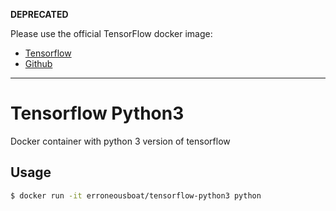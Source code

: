 **DEPRECATED**

Please use the official TensorFlow docker image:

* [Tensorflow](https://www.tensorflow.org/install/install_linux#InstallingDocker)
* [Github](https://github.com/tensorflow/tensorflow/tree/master/tensorflow/tools/docker)

---

Tensorflow Python3
==================

Docker container with python 3 version of tensorflow

Usage
-----

```bash
$ docker run -it erroneousboat/tensorflow-python3 python
```
